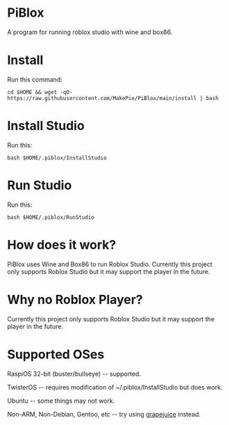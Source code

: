 # PiBlox
A program for running roblox studio with wine and box86.
# Install
Run this command:

```cd $HOME && wget -qO- https://raw.githubusercontent.com/MakePie/PiBlox/main/install | bash```

# Install Studio
Run this:

```bash $HOME/.piblox/InstallStudio```

# Run Studio
Run this:

```bash $HOME/.piblox/RunStudio```

# How does it work?
PiBlox uses Wine and Box86 to run Roblox Studio. Currently this project only supports Roblox Studio but it may support the player in the future.

# Why no Roblox Player?
Currently this project only supports Roblox Studio but it may support the player in the future.

# Supported OSes
RaspiOS 32-bit (buster/bullseye) -- supported.

TwisterOS -- requires modification of ~/.piblox/InstallStudio but does work.

Ubuntu -- some things may not work.

Non-ARM, Non-Debian, Gentoo, etc -- try using [grapejuice](https://gitlab.com/brinkervii/grapejuice) instead.
